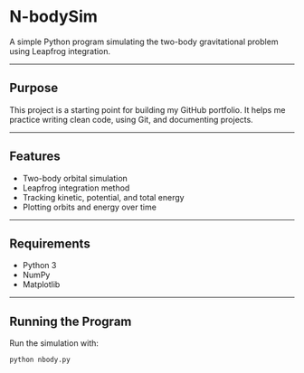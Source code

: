 # N-bodySim

A simple Python program simulating the two-body gravitational problem using Leapfrog integration.

---

## Purpose

This project is a starting point for building my GitHub portfolio. It helps me practice writing clean code, using Git, and documenting projects.

---

## Features

- Two-body orbital simulation
- Leapfrog integration method
- Tracking kinetic, potential, and total energy
- Plotting orbits and energy over time

---

## Requirements

- Python 3
- NumPy
- Matplotlib

---

## Running the Program

Run the simulation with:

```bash
python nbody.py
